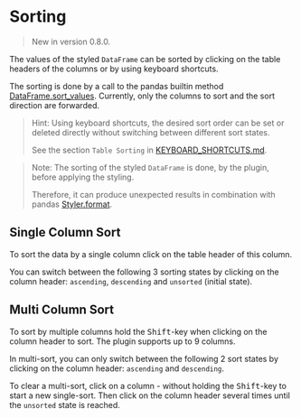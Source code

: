 # Sorting
> New in version 0.8.0.

The values of the styled `DataFrame` can be sorted by clicking on the table headers of the columns or by using keyboard shortcuts.

The sorting is done by a call to the pandas builtin method [DataFrame.sort_values](https://pandas.pydata.org/docs/reference/api/pandas.DataFrame.sort_values.html).
Currently, only the columns to sort and the sort direction are forwarded.

>Hint: Using keyboard shortcuts, the desired sort order can be set or deleted directly without switching between different sort states.
>
> See the section `Table Sorting` in [KEYBOARD_SHORTCUTS.md](./KEYBOARD_SHORTCUTS.md).


>Note: The sorting of the styled `DataFrame` is done, by the plugin, before applying the styling.
>
>Therefore, it can produce unexpected results in combination with pandas [Styler.format](https://pandas.pydata.org/docs/reference/api/pandas.io.formats.style.Styler.format.html).

## Single Column Sort
To sort the data by a single column click on the table header of this column.

You can switch between the following 3 sorting states by clicking on the column header: `ascending`, `descending` and `unsorted` (initial state).

## Multi Column Sort
To sort by multiple columns hold the <kbd>Shift</kbd>-key when clicking on the column header to sort.
The plugin supports up to 9 columns.

In multi-sort, you can only switch between the following 2 sort states by clicking on the column header: `ascending` and `descending`.

To clear a multi-sort, click on a column - without holding the <kbd>Shift</kbd>-key to start a new single-sort.
Then click on the column header several times until the `unsorted` state is reached.
